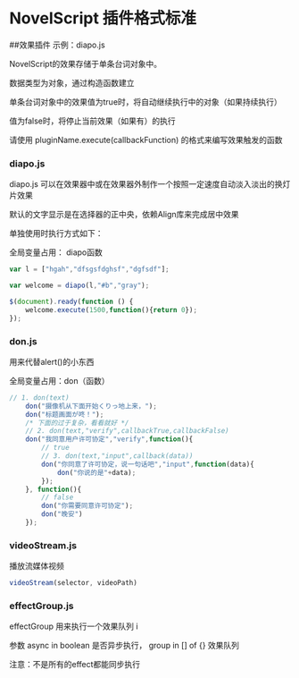 # NovelScript 插件格式标准

##效果插件
示例：diapo.js

NovelScript的效果存储于单条台词对象中。

数据类型为对象，通过构造函数建立

单条台词对象中的效果值为true时，将自动继续执行中的对象（如果持续执行）

值为false时，将停止当前效果（如果有）的执行

请使用 pluginName.execute(callbackFunction) 的格式来编写效果触发的函数

### diapo.js
diapo.js 可以在效果器中或在效果器外制作一个按照一定速度自动淡入淡出的换灯片效果

默认的文字显示是在选择器的正中央，依赖Align库来完成居中效果

单独使用时执行方式如下：

全局变量占用： diapo函数
```javascript
var l = ["hgah","dfsgsfdghsf","dgfsdf"];

var welcome = diapo(l,"#b","gray");

$(document).ready(function () {
	welcome.execute(1500,function(){return 0});
});
```

### don.js
用来代替alert()的小东西

全局变量占用：don（函数）
```javascript
// 1. don(text)
    don("摄像机从下面开始くりっ地上来，");
    don("标题画面が咚！");
    /* 下面的过于复杂，看看就好 */
    // 2. don(text,"verify",callbackTrue,callbackFalse)
    don("我同意用户许可协定","verify",function(){
        // true
        // 3. don(text,"input",callback(data))
        don("你同意了许可协定，说一句话吧","input",function(data){
            don("你说的是"+data);
        });
    }, function(){
        // false
        don("你需要同意许可协定");
        don("晚安")
    });
```

### videoStream.js
播放流媒体视频
```javascript
videoStream(selector, videoPath)
```

### effectGroup.js
effectGroup 用来执行一个效果队列 i

参数 async in boolean 是否异步执行， group in [] of {} 效果队列
 
注意：不是所有的effect都能同步执行
